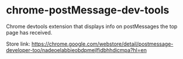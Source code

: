 # chrome-postMessage-dev-tools
Chrome devtools extension that displays info on postMessages the top page has received.

Store link: https://chrome.google.com/webstore/detail/postmessage-developer-too/nadeoelabbieobdpmejlfidbhhdicmpa?hl=en

